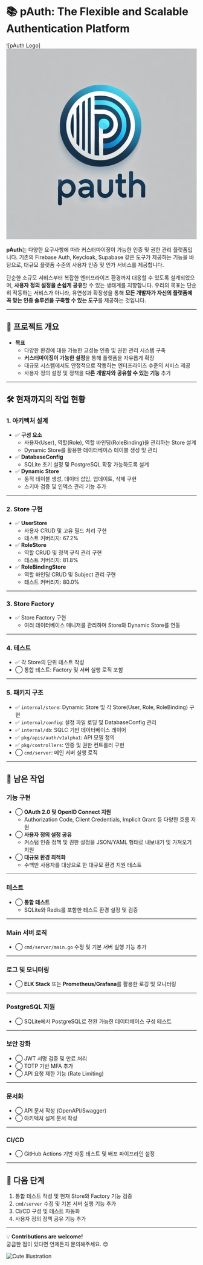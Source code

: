 # 📚 pAuth: The Flexible and Scalable Authentication Platform

![pAuth Logo]<img src="public/pAuth.webp">

**pAuth**는 다양한 요구사항에 따라 커스터마이징이 가능한 인증 및 권한 관리 플랫폼입니다. 기존의 Firebase Auth, Keycloak, Supabase 같은 도구가 제공하는 기능을 바탕으로, 대규모 플랫폼 수준의 사용자 인증 및 인가 서비스를 제공합니다. 

단순한 소규모 서비스부터 복잡한 엔터프라이즈 환경까지 대응할 수 있도록 설계되었으며, **사용자 정의 설정을 손쉽게 공유**할 수 있는 생태계를 지향합니다. 우리의 목표는 단순히 작동하는 서비스가 아니라, 유연성과 확장성을 통해 **모든 개발자가 자신의 플랫폼에 꼭 맞는 인증 솔루션을 구축할 수 있는 도구**를 제공하는 것입니다.

---

## 🌟 **프로젝트 개요**
- **목표**
  - 다양한 환경에 대응 가능한 고성능 인증 및 권한 관리 시스템 구축
  - **커스터마이징이 가능한 설정**을 통해 플랫폼을 자유롭게 확장
  - 대규모 시스템에서도 안정적으로 작동하는 엔터프라이즈 수준의 서비스 제공
  - 사용자 정의 설정 및 정책을 **다른 개발자와 공유할 수 있는 기능** 추가

---

## 🛠️ **현재까지의 작업 현황**

### **1. 아키텍처 설계**
- ✅ **구성 요소**
  - 사용자(User), 역할(Role), 역할 바인딩(RoleBinding)을 관리하는 Store 설계
  - Dynamic Store를 활용한 데이터베이스 테이블 생성 및 관리
- ✅ **DatabaseConfig**
  - SQLite 초기 설정 및 PostgreSQL 확장 가능하도록 설계
- ✅ **Dynamic Store**
  - 동적 테이블 생성, 데이터 삽입, 업데이트, 삭제 구현
  - 스키마 검증 및 인덱스 관리 기능 추가

---

### **2. Store 구현**
- ✅ **UserStore**
  - 사용자 CRUD 및 고유 필드 처리 구현
  - 테스트 커버리지: 67.2%
- ✅ **RoleStore**
  - 역할 CRUD 및 정책 규칙 관리 구현
  - 테스트 커버리지: 81.8%
- ✅ **RoleBindingStore**
  - 역할 바인딩 CRUD 및 Subject 관리 구현
  - 테스트 커버리지: 80.0%

---

### **3. Store Factory**
- ✅ Store Factory 구현
  - 여러 데이터베이스 매니저를 관리하며 Store와 Dynamic Store를 연동

---

### **4. 테스트**
- ✅ 각 Store의 단위 테스트 작성
- ◯ 통합 테스트: Factory 및 서버 실행 로직 포함

---

### **5. 패키지 구조**
- ✅ `internal/store`: Dynamic Store 및 각 Store(User, Role, RoleBinding) 구현
- ✅ `internal/config`: 설정 파일 로딩 및 DatabaseConfig 관리
- ✅ `internal/db`: SQLC 기반 데이터베이스 레이어
- ✅ `pkg/apis/auth/v1alpha1`: API 모델 정의
- ✅ `pkg/controllers`: 인증 및 권한 컨트롤러 구현
- ◯ `cmd/server`: 메인 서버 실행 로직

---

## 🔧 **남은 작업**

### **기능 구현**
- ◯ **OAuth 2.0 및 OpenID Connect 지원**
  - Authorization Code, Client Credentials, Implicit Grant 등 다양한 흐름 지원
- ◯ **사용자 정의 설정 공유**
  - 커스텀 인증 정책 및 권한 설정을 JSON/YAML 형태로 내보내기 및 가져오기 지원
- ◯ **대규모 환경 최적화**
  - 수백만 사용자를 대상으로 한 대규모 환경 지원 테스트

---

### **테스트**
- ◯ **통합 테스트**
  - SQLite와 Redis를 포함한 테스트 환경 설정 및 검증

---

### **Main 서버 로직**
- ◯ `cmd/server/main.go` 수정 및 기본 서버 실행 기능 추가

---

### **로그 및 모니터링**
- ◯ **ELK Stack** 또는 **Prometheus/Grafana**를 활용한 로깅 및 모니터링

---

### **PostgreSQL 지원**
- ◯ SQLite에서 PostgreSQL로 전환 가능한 데이터베이스 구성 테스트

---

### **보안 강화**
- ◯ JWT 서명 검증 및 만료 처리
- ◯ TOTP 기반 MFA 추가
- ◯ API 요청 제한 기능 (Rate Limiting)

---

### **문서화**
- ◯ API 문서 작성 (OpenAPI/Swagger)
- ◯ 아키텍처 설계 문서 작성

---

### **CI/CD**
- ◯ GitHub Actions 기반 자동 테스트 및 배포 파이프라인 설정

---

## 🚀 **다음 단계**
1. 통합 테스트 작성 및 현재 Store와 Factory 기능 검증
2. `cmd/server` 수정 및 기본 서버 실행 기능 추가
3. CI/CD 구성 및 테스트 자동화
4. 사용자 정의 정책 공유 기능 추가

---

💡 **Contributions are welcome!**  
궁금한 점이 있다면 언제든지 문의해주세요. 😊

![Cute Illustration](https://via.placeholder.com/150x100?text=Happy+Coding!)
